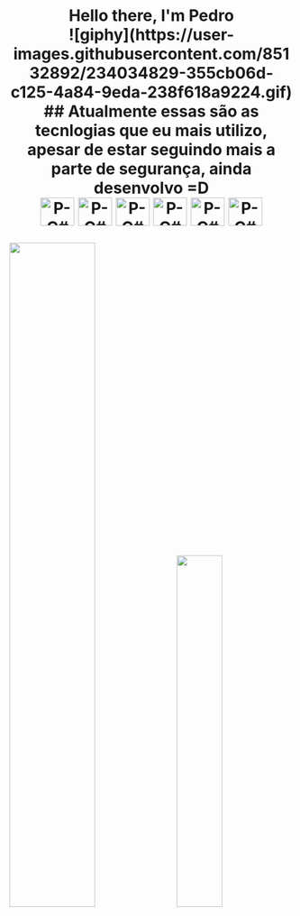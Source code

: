 <h1 align="center">Hello there, I'm Pedro</a><br>
![giphy](https://user-images.githubusercontent.com/85132892/234034829-355cb06d-c125-4a84-9eda-238f618a9224.gif)
##
Atualmente essas são as tecnlogias que eu mais utilizo,
apesar de estar seguindo mais a parte de segurança, ainda desenvolvo =D
<div style="display: inline_block">
  <img align="center" alt="P-C#" height="50" width="60" src="https://cdn.jsdelivr.net/gh/devicons/devicon/icons/csharp/csharp-original.svg">
  <img align="center" alt="P-C#" height="50" width="60" src="https://cdn.jsdelivr.net/gh/devicons/devicon/icons/flutter/flutter-original.svg">
  <img align="center" alt="P-C#" height="50" width="60" src="https://cdn.jsdelivr.net/gh/devicons/devicon/icons/dart/dart-original.svg">
  <img align="center" alt="P-C#" height="50" width="60" src="https://cdn.jsdelivr.net/gh/devicons/devicon/icons/python/python-original.svg">
  <img align="center" alt="P-C#" height="50" width="60" src="https://cdn.jsdelivr.net/gh/devicons/devicon/icons/html5/html5-original.svg">
  <img align="center" alt="P-C#" height="50" width="60" src="https://cdn.jsdelivr.net/gh/devicons/devicon/icons/css3/css3-original.svg">
</div>

  ##
<div class='container'>
<img style="height: auto; width: 55%;" class="img" src="https://github-readme-stats.vercel.app/api?username=psoldera&show_icons=true&theme=chartreuse-dark" />
&nbsp;
&nbsp;
<img style="height: auto; width: 40%;" class="img" src="https://github-readme-stats.vercel.app/api/top-langs/?username=psoldera&theme=chartreuse-dark&langs_count=8&layout=compact" /></div>
</div>
